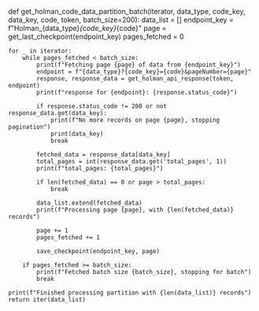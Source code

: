 def get_holman_code_data_partition_batch(iterator, data_type, code_key, data_key, code, token, batch_size=200):
    data_list = []
    endpoint_key = f"Holman_{data_type}_{code_key}_{code}"
    page = get_last_checkpoint(endpoint_key)
    pages_fetched = 0
    
    for _ in iterator:
        while pages_fetched < batch_size:
            print(f"Fetching page {page} of data from {endpoint_key}")
            endpoint = f"{data_type}?{code_key}={code}&pageNumber={page}"
            response, response_data = get_holman_api_response(token, endpoint)
            print(f"response for {endpoint}: {response.status_code}")
            
            if response.status_code != 200 or not response_data.get(data_key):
                print(f"No more records on page {page}, stopping pagination")
                print(data_key)
                break

            fetched_data = response_data[data_key]
            total_pages = int(response_data.get('total_pages', 1))
            print(f"total_pages: {total_pages}")

            if len(fetched_data) == 0 or page > total_pages:
                break

            data_list.extend(fetched_data)
            print(f"Processing page {page}, with {len(fetched_data)} records")

            page += 1
            pages_fetched += 1

            save_checkpoint(endpoint_key, page)

        if pages_fetched >= batch_size:
            print(f"Fetched batch size {batch_size}, stopping for batch")
            break

    print(f"Finished processing partition with {len(data_list)} records")
    return iter(data_list)
